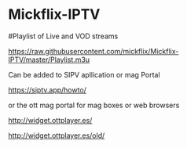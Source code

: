 # Mickflix-IPTV

#Playlist of Live and VOD streams

https://raw.githubusercontent.com/mickflix/Mickflix-IPTV/master/Playlist.m3u

Can be added to SIPV apllication or mag Portal

https://siptv.app/howto/

or the ott mag portal for mag boxes or web browsers  

http://widget.ottplayer.es/

http://widget.ottplayer.es/old/






